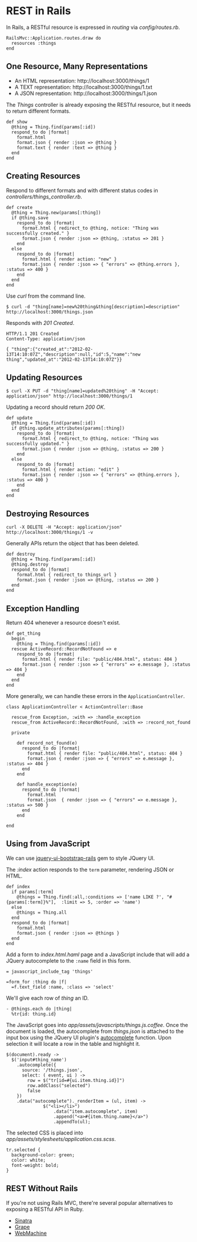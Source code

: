 REST in Rails
=============

In Rails, a RESTful resource is expressed in *routing* via *config/routes.rb*.

    RailsMvc::Application.routes.draw do
      resources :things
    end

One Resource, Many Representations
----------------------------------

* An HTML representation: http://localhost:3000/things/1
* A TEXT representation: http://localhost:3000/things/1.txt
* A JSON representation: http://localhost:3000/things/1.json

The *Things* controller is already exposing the RESTful resource, but it needs to return different formats.

    def show
      @thing = Thing.find(params[:id])
      respond_to do |format|
        format.html
        format.json { render :json => @thing }
        format.text { render :text => @thing }
      end
    end


Creating Resources
------------------

Respond to different formats and with different status codes in *controllers/things_controller.rb*.

    def create
      @thing = Thing.new(params[:thing])
      if @thing.save
        respond_to do |format|
          format.html { redirect_to @thing, notice: "Thing was successfully created." }
          format.json { render :json => @thing, :status => 201 }
        end
      else
        respond_to do |format|
          format.html { render action: "new" }
          format.json { render :json => { "errors" => @thing.errors }, :status => 400 }
        end
      end
    end

Use *curl* from the command line.

    $ curl -d "thing[name]=new%20thing&thing[description]=description" http://localhost:3000/things.json

Responds with *201 Created*.

    HTTP/1.1 201 Created
    Content-Type: application/json

    { "thing":{"created_at":"2012-02-13T14:10:07Z","description":null,"id":5,"name":"new thing","updated_at":"2012-02-13T14:10:07Z"}}

Updating Resources
------------------

    $ curl -X PUT -d "thing[name]=updated%20thing" -H "Accept: application/json" http://localhost:3000/things/1

Updating a record should return *200 OK*.

    def update
      @thing = Thing.find(params[:id])
      if @thing.update_attributes(params[:thing])
        respond_to do |format|
          format.html { redirect_to @thing, notice: "Thing was successfully updated." }
          format.json { render :json => @thing, :status => 200 }
        end
      else
        respond_to do |format|
          format.html { render action: "edit" }
          format.json { render :json => { "errors" => @thing.errors }, :status => 400 }
        end
      end
    end

Destroying Resources
--------------------

    curl -X DELETE -H "Accept: application/json" http://localhost:3000/things/1 -v

Generally APIs return the object that has been deleted.

    def destroy
      @thing = Thing.find(params[:id])
      @thing.destroy
      respond_to do |format|
        format.html { redirect_to things_url }
        format.json { render :json => @thing, :status => 200 }
      end
    end

Exception Handling
------------------

Return 404 whenever a resource doesn't exist.

    def get_thing
      begin
        @thing = Thing.find(params[:id])
      rescue ActiveRecord::RecordNotFound => e
        respond_to do |format|
          format.html { render file: "public/404.html", status: 404 }
          format.json { render :json => { "errors" => e.message }, :status => 404 }
        end
      end
    end

More generally, we can handle these errors in the `ApplicationController`.

    class ApplicationController < ActionController::Base

      rescue_from Exception, :with => :handle_exception
      rescue_from ActiveRecord::RecordNotFound, :with => :record_not_found

      private

        def record_not_found(e)
          respond_to do |format|
            format.html { render file: "public/404.html", status: 404 }
            format.json { render :json => { "errors" => e.message }, :status => 404 }
          end
        end

        def handle_exception(e)
          respond_to do |format|
            format.html
            format.json  { render :json => { "errors" => e.message }, :status => 500 }
          end
        end

    end

Using from JavaScript
---------------------

We can use [jquery-ui-bootstrap-rails](https://github.com/jaimie-van-santen/jquery-ui-bootstrap-rails) gem to style JQuery UI.

The *:index* action responds to the `term` parameter, rendering JSON or HTML.

    def index
      if params[:term]
        @things = Thing.find(:all,:conditions => ['name LIKE ?', "#{params[:term]}%"],  :limit => 5, :order => 'name')
      else
        @things = Thing.all
      end
      respond_to do |format|
        format.html
        format.json { render :json => @things }
      end
    end

Add a form to *index.html.haml* page and a JavaScript include that will add a JQuery autocomplete to the `:name` field in this form.

    = javascript_include_tag 'things'

    =form_for :thing do |f|
      =f.text_field :name, :class => 'select'

We'll give each row of *thing* an ID.

    - @things.each do |thing|
      %tr{id: thing.id}

The JavaScript goes into *app/assets/javascripts/things.js.coffee*. Once the document is loaded, the autocomplete from *things.json* is attached to the input box using the JQuery UI plugin's [autocomplete](http://jqueryui.com/demos/autocomplete/) function. Upon selection it will locate a row in the table and highlight it.

    $(document).ready ->
      $('input#thing_name')
        .autocomplete({
          source: '/things.json',
          select: ( event, ui ) ->
            row = $("tr[id=#{ui.item.thing.id}]")
            row.addClass("selected")
            false
        })
        .data("autocomplete")._renderItem = (ul, item) ->
			      $("<li></li>")
				      .data("item.autocomplete", item)
				      .append("<a>#{item.thing.name}</a>")
				      .appendTo(ul);

The selected CSS is placed into *app/assets/stylesheets/application.css.scss*.

    tr.selected {
      background-color: green;
      color: white;
      font-weight: bold;
    }

REST Without Rails
------------------

If you're not using Rails MVC, there're several popular alternatives to exposing a RESTful API in Ruby.

* [Sinatra](http://www.sinatrarb.com/)
* [Grape](https://github.com/intridea/grape)
* [WebMachine](https://github.com/seancribbs/webmachine-ruby)

